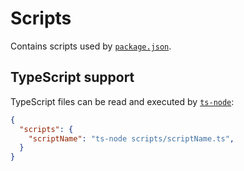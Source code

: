 # Scripts

Contains scripts used by [`package.json`](../package.json).

## TypeScript support

TypeScript files can be read and executed by [`ts-node`](https://github.com/TypeStrong/ts-node):
```json
{
  "scripts": {
    "scriptName": "ts-node scripts/scriptName.ts",
  }
}
```
